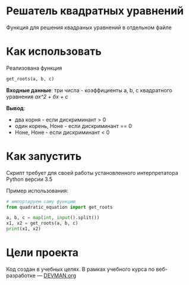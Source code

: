 # Решатель квадратных уравнений

Функция для решения квадраных уравнений в отдельном файле

# Как использовать

Реализована функция 
``` python
get_roots(a, b, c)
```
**Входные данные**: три числа - коэффициенты a, b, c квадратного уравнения _ах^2 + бх + с_

**Вывод**:
 
 * два корня - если дискриминант > 0 
 * один корень, Ноне - если дискриминант == 0 
 * Ноне, Ноне - если дискриминант < 0    

# Как запустить

Скрипт требует для своей работы установленного интерпретатора Python версии 3.5

Пример использования:

```python 
# импортируем саму функцию
from quadratic_equation import get_roots

a, b, c = map(int, input().split())
x1, x2 = get_roots(a, b, c)
print(x1, x2)
```

# Цели проекта

Код создан в учебных целях. В рамках учебного курса по веб-разработке ― [DEVMAN.org](https://devman.org)
